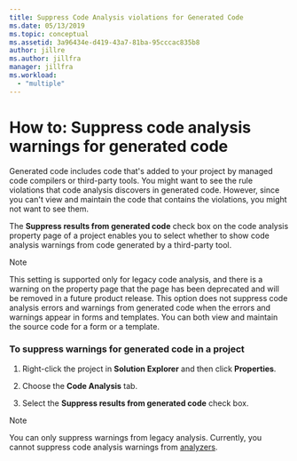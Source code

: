 ```yaml
---
title: Suppress Code Analysis violations for Generated Code
ms.date: 05/13/2019
ms.topic: conceptual
ms.assetid: 3a96434e-d419-43a7-81ba-95cccac835b8
author: jillre
ms.author: jillfra
manager: jillfra
ms.workload:
  - "multiple"
---
```

# How to: Suppress code analysis warnings for generated code

Generated code includes code that's added to your project by managed code compilers or third-party tools. You might want to see the rule violations that code analysis discovers in generated code. However, since you can't view and maintain the code that contains the violations, you might not want to see them.

The **Suppress results from generated code** check box on the code analysis property page of a project enables you to select whether to show code analysis warnings from code generated by a third-party tool.

> [!NOTE]
> This setting is supported only for legacy code analysis, and there is a warning on the property page that the page has been deprecated and will be removed in a future product release. This option does not suppress code analysis errors and warnings from generated code when the errors and warnings appear in forms and templates. You can both view and maintain the source code for a form or a template.

### To suppress warnings for generated code in a project

1. Right-click the project in **Solution Explorer** and then click **Properties**.

2. Choose the **Code Analysis** tab.

3. Select the **Suppress results from generated code** check box.

> [!NOTE]
> You can only suppress warnings from legacy analysis. Currently, you cannot suppress code analysis warnings from [analyzers](roslyn-analyzers-overview.md).
